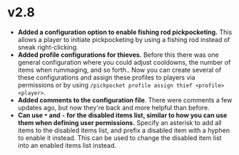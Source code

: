 # v2.8
* **Added a configuration option to enable fishing rod pickpocketing.**
  This allows a player to initiate pickpocketing by using a fishing rod instead of sneak right-clicking.
* **Added profile configurations for thieves.**
  Before this there was one general configuration where you could adjust cooldowns, the number of items when rummaging, and so forth.. Now you can create several of these configurations and assign these profiles to players via permissions or by using `/pickpocket profile assign thief <profile> <player>`.
* **Added comments to the configuration file**.
  There were comments a few updates ago, but now they're back and more helpful than before.
* **Can use `*` and `-` for the disabled items list, similar to how you can use them when defining user permissions.**
  Specify an asterisk to add all items to the disabled items list, and prefix a disabled item with a hyphen to enable it instead.
  This can be used to change the disabled item list into an enabled items list instead.